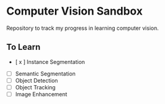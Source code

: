 # Computer Vision Sandbox

Repository to track my progress in learning computer vision.

## To Learn

- [ x ] Instance Segmentation
- [ ] Semantic Segmentation
- [ ] Object Detection
- [ ] Object Tracking
- [ ] Image Enhancement